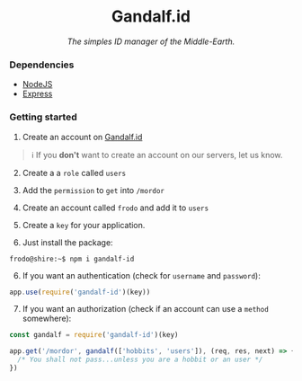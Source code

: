 <h1 align="center"> Gandalf.id </h1>
<p align="center"><i>The simples ID manager of the Middle-Earth.</i></p>

<h3> Dependencies</h3>

- [NodeJS](https://nodejs.org/)
- [Express](https://expressjs.com/)

<h3> Getting started </h3>

1. Create an account on [Gandalf.id](https://gandalf.id/new)

> :information_source: If you **don't** want to create an account on our servers, let us know.

2. Create a a `role` called `users`

3. Add the `permission` to `get` into `/mordor`

4. Create an account called `frodo` and add it to `users`

6. Create a `key` for your application.

5. Just install the package:

```console
frodo@shire:~$ npm i gandalf-id
```
6. If you want an authentication (check for `username` and `password`):
```javascript
app.use(require('gandalf-id')(key))
```

7. If you want an authorization (check if an account can use a `method` somewhere):
    
```javascript
const gandalf = require('gandalf-id')(key)

app.get('/mordor', gandalf(['hobbits', 'users']), (req, res, next) => {
  /* You shall not pass...unless you are a hobbit or an user */
})
```
